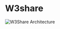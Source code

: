 # W3share

![W3Share Architecture](https://github.com/user-attachments/assets/5073b820-1a27-4374-87e0-1e26e3f95f2e)

